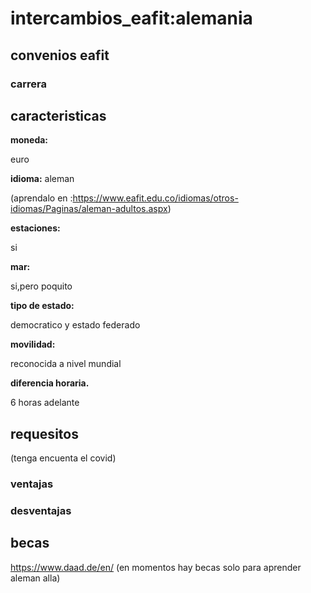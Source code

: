 # intercambios_eafit:alemania

## convenios eafit

### carrera

## caracteristicas
**moneda:**

euro

**idioma:**
aleman

(aprendalo en :https://www.eafit.edu.co/idiomas/otros-idiomas/Paginas/aleman-adultos.aspx)

**estaciones:**

si

**mar:**

si,pero poquito 

**tipo de estado:**

democratico y estado federado

**movilidad:**

reconocida a nivel mundial

**diferencia horaria.**

6 horas adelante
## requesitos
(tenga encuenta el covid)

### ventajas
### desventajas

## becas
https://www.daad.de/en/ (en momentos hay becas solo para aprender aleman alla)
